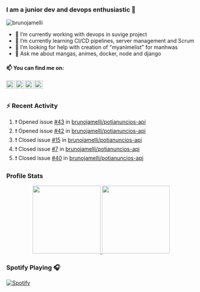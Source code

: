 ### I am a junior dev and devops enthusiastic 👋
<img src="https://komarev.com/ghpvc/?username=brunojamelli&label=Views&color=blue&style=plastic" alt="brunojamelli" />

- 🔭 I’m currently working with devops in suvige project
- 🌱 I’m currently learning CI/CD pipelines, server management and Scrum
- 🤔 I’m looking for help with creation of "myanimelist" for manhwas
- 💬 Ask me about mangas, animes, docker, node and django

#### 📫 You can find me on:

<a href="https://linkedin.com/in/brunojamelli/">
  <img align="left" alt="" width="22px" src="https://cdn.jsdelivr.net/npm/simple-icons@v3/icons/linkedin.svg" />
</a>
<a href="https://instagram.com/brunojamelli/">
  <img align="left" alt="" width="22px" src="https://cdn.jsdelivr.net/npm/simple-icons@v3/icons/instagram.svg" />
</a>
<a href="https://www.facebook.com/brunojamelli9/">
  <img align="left" alt="" width="22px" src="https://cdn.jsdelivr.net/npm/simple-icons@v3/icons/facebook.svg" />
</a>
<a href="https://www.youtube.com/c/BrunoJamelle/videos?view_as=subscriber/">
  <img align="left" alt="" width="22px" src="https://cdn.jsdelivr.net/npm/simple-icons@v3/icons/youtube.svg" />
</a>

<br/>
<br/>

### :zap: Recent Activity 

<!--START_SECTION:activity-->
1. ❗️ Opened issue [#43](https://github.com/brunojamelli/potianuncios-api/issues/43) in [brunojamelli/potianuncios-api](https://github.com/brunojamelli/potianuncios-api)
2. ❗️ Opened issue [#42](https://github.com/brunojamelli/potianuncios-api/issues/42) in [brunojamelli/potianuncios-api](https://github.com/brunojamelli/potianuncios-api)
3. ❗️ Closed issue [#15](https://github.com/brunojamelli/potianuncios-api/issues/15) in [brunojamelli/potianuncios-api](https://github.com/brunojamelli/potianuncios-api)
4. ❗️ Closed issue [#7](https://github.com/brunojamelli/potianuncios-api/issues/7) in [brunojamelli/potianuncios-api](https://github.com/brunojamelli/potianuncios-api)
5. ❗️ Closed issue [#40](https://github.com/brunojamelli/potianuncios-api/issues/40) in [brunojamelli/potianuncios-api](https://github.com/brunojamelli/potianuncios-api)
<!--END_SECTION:activity-->

### Profile Stats
<p align="center">
<a href="https://github.com/AVS1508">
  <img height="180em" src="https://github-readme-stats.brunojamelli.vercel.app/api?username=brunojamelli&show_icons=true&theme=merko">

  <img height="180em" src="https://github-readme-stats.brunojamelli.vercel.app/api/top-langs/?username=brunojamelli&theme=merko&layout=compact" />
</a>
</p>

### Spotify Playing 🎧
<p align="center">

[![Spotify](https://spotify-readme-status.vercel.app/api/spotify)](https://open.spotify.com/user/brunogeek9)

</p>